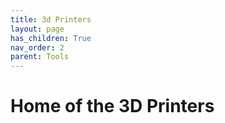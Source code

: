 ```yaml
---
title: 3d Printers
layout: page
has_children: True
nav_order: 2
parent: Tools
---
```


# Home of the 3D Printers
